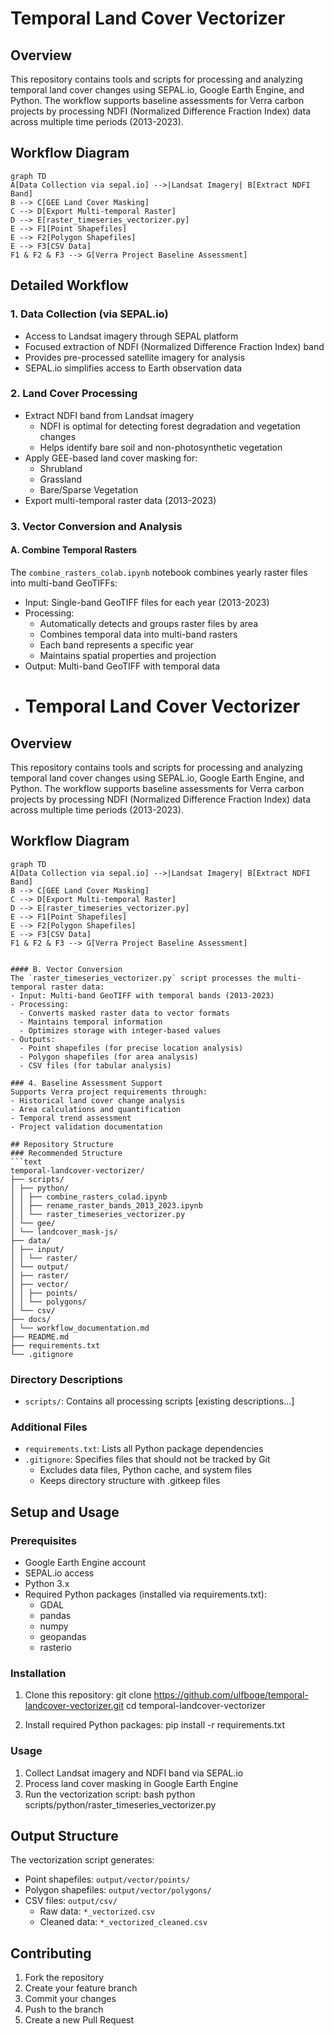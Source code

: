 # Temporal Land Cover Vectorizer

## Overview
This repository contains tools and scripts for processing and analyzing temporal land cover changes using SEPAL.io, Google Earth Engine, and Python. The workflow supports baseline assessments for Verra carbon projects by processing NDFI (Normalized Difference Fraction Index) data across multiple time periods (2013-2023).

## Workflow Diagram
```mermaid
graph TD
A[Data Collection via sepal.io] -->|Landsat Imagery| B[Extract NDFI Band]
B --> C[GEE Land Cover Masking]
C --> D[Export Multi-temporal Raster]
D --> E[raster_timeseries_vectorizer.py]
E --> F1[Point Shapefiles]
E --> F2[Polygon Shapefiles]
E --> F3[CSV Data]
F1 & F2 & F3 --> G[Verra Project Baseline Assessment]

```

## Detailed Workflow
### 1. Data Collection (via SEPAL.io)
- Access to Landsat imagery through SEPAL platform
- Focused extraction of NDFI (Normalized Difference Fraction Index) band
- Provides pre-processed satellite imagery for analysis
- SEPAL.io simplifies access to Earth observation data

### 2. Land Cover Processing
- Extract NDFI band from Landsat imagery
  - NDFI is optimal for detecting forest degradation and vegetation changes
  - Helps identify bare soil and non-photosynthetic vegetation
- Apply GEE-based land cover masking for:
  - Shrubland
  - Grassland
  - Bare/Sparse Vegetation
- Export multi-temporal raster data (2013-2023)

### 3. Vector Conversion and Analysis

#### A. Combine Temporal Rasters
The `combine_rasters_colab.ipynb` notebook combines yearly raster files into multi-band GeoTIFFs:
- Input: Single-band GeoTIFF files for each year (2013-2023)
- Processing:
  - Automatically detects and groups raster files by area
  - Combines temporal data into multi-band rasters
  - Each band represents a specific year
  - Maintains spatial properties and projection
- Output: Multi-band GeoTIFF with temporal data
- # Temporal Land Cover Vectorizer

## Overview
This repository contains tools and scripts for processing and analyzing temporal land cover changes using SEPAL.io, Google Earth Engine, and Python. The workflow supports baseline assessments for Verra carbon projects by processing NDFI (Normalized Difference Fraction Index) data across multiple time periods (2013-2023).

## Workflow Diagram
```mermaid
graph TD
A[Data Collection via sepal.io] -->|Landsat Imagery| B[Extract NDFI Band]
B --> C[GEE Land Cover Masking]
C --> D[Export Multi-temporal Raster]
D --> E[raster_timeseries_vectorizer.py]
E --> F1[Point Shapefiles]
E --> F2[Polygon Shapefiles]
E --> F3[CSV Data]
F1 & F2 & F3 --> G[Verra Project Baseline Assessment]


#### B. Vector Conversion
The `raster_timeseries_vectorizer.py` script processes the multi-temporal raster data:
- Input: Multi-band GeoTIFF with temporal bands (2013-2023)
- Processing:
  - Converts masked raster data to vector formats
  - Maintains temporal information
  - Optimizes storage with integer-based values
- Outputs:
  - Point shapefiles (for precise location analysis)
  - Polygon shapefiles (for area analysis)
  - CSV files (for tabular analysis)

### 4. Baseline Assessment Support
Supports Verra project requirements through:
- Historical land cover change analysis
- Area calculations and quantification
- Temporal trend assessment
- Project validation documentation

## Repository Structure
### Recommended Structure
```text
temporal-landcover-vectorizer/
├── scripts/
│ ├── python/
│ │ ├── combine_rasters_colad.ipynb
│ │ ├── rename_raster_bands_2013_2023.ipynb
│ │ └── raster_timeseries_vectorizer.py
│ └── gee/
│ └── landcover_mask-js/
├── data/
│ ├── input/
│ │ └── raster/
│ └── output/
│ ├── raster/
│ ├── vector/
│ │ ├── points/
│ │ └── polygons/
│ └── csv/
├── docs/
│ └── workflow_documentation.md
├── README.md
├── requirements.txt
└── .gitignore
```

### Directory Descriptions
- `scripts/`: Contains all processing scripts
  [existing descriptions...]

### Additional Files
- `requirements.txt`: Lists all Python package dependencies
- `.gitignore`: Specifies files that should not be tracked by Git
  - Excludes data files, Python cache, and system files
  - Keeps directory structure with .gitkeep files

## Setup and Usage
### Prerequisites
- Google Earth Engine account
- SEPAL.io access
- Python 3.x
- Required Python packages (installed via requirements.txt):
  - GDAL
  - pandas
  - numpy
  - geopandas
  - rasterio

### Installation
1. Clone this repository:
git clone https://github.com/ulfboge/temporal-landcover-vectorizer.git
cd temporal-landcover-vectorizer

2. Install required Python packages:
pip install -r requirements.txt

### Usage
1. Collect Landsat imagery and NDFI band via SEPAL.io
2. Process land cover masking in Google Earth Engine
3. Run the vectorization script:
bash
python scripts/python/raster_timeseries_vectorizer.py

## Output Structure
The vectorization script generates:
- Point shapefiles: `output/vector/points/`
- Polygon shapefiles: `output/vector/polygons/`
- CSV files: `output/csv/`
  - Raw data: `*_vectorized.csv`
  - Cleaned data: `*_vectorized_cleaned.csv`

## Contributing
1. Fork the repository
2. Create your feature branch
3. Commit your changes
4. Push to the branch
5. Create a new Pull Request
